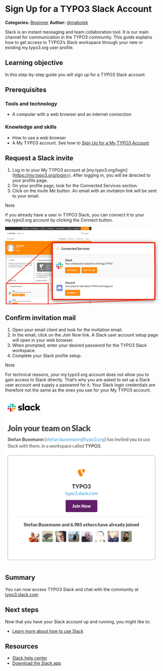 # Sign Up for a TYPO3 Slack Account

 **Categories:** [Beginner](/Tags/Beginner.md) **Author:** [@mabolek](https://my.typo3.org/u/mabolek)

Slack is an instant messaging and team collaboration tool. It is our main channel for communication in the TYPO3 community. This guide explains how to get access to TYPO3’s Slack workspace through your new or existing my.typo3.org user profile.

## Learning objective

In this step-by-step guide you will sign up for a TYPO3 Slack account.

## Prerequisites

### Tools and technology

* A computer with a web browser and an internet connection

### Knowledge and skills

* How to use a web browser
* A My TYPO3 account. See how to [Sign Up for a My TYPO3 Account](SignUpForAMyTypo3Account.md)

## Request a Slack invite

1. Log in to your My TYPO3 account at [my.typo3.org/login] (https://my.typo3.org/login>). After logging in, you will be directed to your profile page.
2. On your profile page, look for the Connected Services section.
3. Click on the *Invite Me* button. An email with an invitation link will be sent to your email.

> [!NOTE]
> If you already have a user in TYPO3 Slack, you can connect it to your my.typo3.org account by clicking the Connect button.

![Screenshot of a user profile page with a focus on the Connected Services section. Options to connect Slack, labeled Your collaboration place for all things TYPO3, and Discord, labeled Your place to talk about TYPO3 and hang out, are shown.](Images/SignUpForATypo3SlackAccount/SlackSendInviteButtonInContext.png)

## Confirm invitation mail

1. Open your email client and look for the invitation email.
2. In the email, click on the *Join Now* link. A Slack user account setup page will open in your web browser.
3. When prompted, enter your desired password for the TYPO3 Slack workspace.
4. Complete your Slack profile setup.

> [!NOTE]
> For technical reasons, your my.typo3.org account does not allow you to gain access to Slack directly. That’s why you are asked to set up a Slack user account and supply a password for it. Your Slack login credentials are therefore not the same as the ones you use for your My TYPO3 account.

![Slack invitation screen to join the TYPO3 workspace, showing Join your team on Slack. An invite from Stefan Busemann appears, with a Join Now button and profile pictures of some members.](Images/SignUpForATypo3SlackAccount/SlackInvitationMail.png)

## Summary

You can now access TYPO3 Slack and chat with the community at [typo3.slack.com](https://typo3.slack.com)

## Next steps

Now that you have your Slack account up and running, you might like to:

* [Learn more about how to use Slack](https://slack.com/help/articles/218080037-Getting-started-for-new-Slack-users)

## Resources

* [Slack help center](https://slack.com/help/categories/360000049043)
* [Download the Slack app](https://slack.com/downloads)
